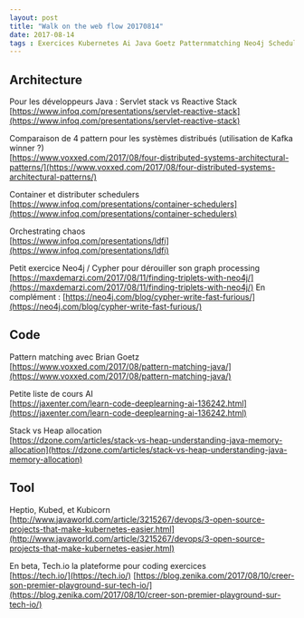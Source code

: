 ```yaml
---
layout: post
title: "Walk on the web flow 20170814"
date: 2017-08-14
tags : Exercices Kubernetes Ai Java Goetz Patternmatching Neo4j Schedulers Distributedsystem Containers Reactive Webflowwalk
---
```


## Architecture

Pour les développeurs Java : Servlet stack vs Reactive Stack  
[https://www.infoq.com/presentations/servlet-reactive-stack](https://www.infoq.com/presentations/servlet-reactive-stack)

Comparaison de 4 pattern pour les systèmes distribués (utilisation de Kafka winner ?)  
[https://www.voxxed.com/2017/08/four-distributed-systems-architectural-patterns/](https://www.voxxed.com/2017/08/four-distributed-systems-architectural-patterns/)

Container et distributer schedulers  
[https://www.infoq.com/presentations/container-schedulers](https://www.infoq.com/presentations/container-schedulers)

Orchestrating chaos  
[https://www.infoq.com/presentations/ldfi](https://www.infoq.com/presentations/ldfi)

Petit exercice Neo4j / Cypher pour dérouiller son graph processing  
[https://maxdemarzi.com/2017/08/11/finding-triplets-with-neo4j/](https://maxdemarzi.com/2017/08/11/finding-triplets-with-neo4j/)
En complément : [https://neo4j.com/blog/cypher-write-fast-furious/](https://neo4j.com/blog/cypher-write-fast-furious/)

## Code

Pattern matching avec Brian Goetz  
[https://www.voxxed.com/2017/08/pattern-matching-java/](https://www.voxxed.com/2017/08/pattern-matching-java/)

Petite liste de cours AI  
[https://jaxenter.com/learn-code-deeplearning-ai-136242.html](https://jaxenter.com/learn-code-deeplearning-ai-136242.html)

Stack vs Heap allocation  
[https://dzone.com/articles/stack-vs-heap-understanding-java-memory-allocation](https://dzone.com/articles/stack-vs-heap-understanding-java-memory-allocation)

## Tool

Heptio, Kubed, et Kubicorn  
[http://www.javaworld.com/article/3215267/devops/3-open-source-projects-that-make-kubernetes-easier.html](http://www.javaworld.com/article/3215267/devops/3-open-source-projects-that-make-kubernetes-easier.html)

En beta, Tech.io la plateforme pour coding exercices  
[https://tech.io/](https://tech.io/)
[https://blog.zenika.com/2017/08/10/creer-son-premier-playground-sur-tech-io/](https://blog.zenika.com/2017/08/10/creer-son-premier-playground-sur-tech-io/)
